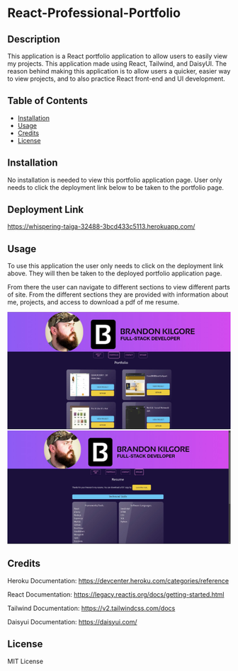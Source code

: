 # React-Professional-Portfolio
## Description

This application is a React portfolio application to allow users to easily view my projects.  This application made using React, Tailwind, and DaisyUI.  The reason behind making this application is to allow users a quicker, easier way to view projects, and to also practice React front-end and UI development.

## Table of Contents

- [Installation](#installation)
- [Usage](#usage)
- [Credits](#credits)
- [License](#license)

## Installation

No installation is needed to view this portfolio application page.  User only needs to click the deployment link below to be taken to the portfolio page.

## Deployment Link

https://whispering-taiga-32488-3bcd433c5113.herokuapp.com/

## Usage

To use this application the user only needs to click on the deployment link above.  They will then be taken to the deployed portfolio application page.

From there the user can navigate to different sections to view different parts of site. From the different sections they are provided with information about me, projects, and access to download a pdf of me resume.


![Portfolio Page](assets/PortfolioPage.jpg)
![Resume Page](assets/ResumePage.jpg)



## Credits
Heroku Documentation:
https://devcenter.heroku.com/categories/reference

React Documentation:
https://legacy.reactjs.org/docs/getting-started.html

Tailwind Documentation:
https://v2.tailwindcss.com/docs

Daisyui Documentation:
https://daisyui.com/

## License

MIT License